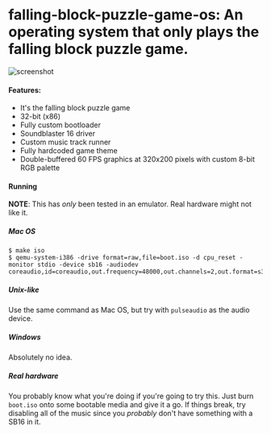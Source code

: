 # falling-block-puzzle-game-os: An operating system that only plays the falling block puzzle game.

![screenshot](images/0.png)

#### Features:
- It's the falling block puzzle game
- 32-bit (x86)
- Fully custom bootloader
- Soundblaster 16 driver
- Custom music track runner
- Fully hardcoded game theme
- Double-buffered 60 FPS graphics at 320x200 pixels with custom 8-bit RGB palette

#### Running
**NOTE**: This has *only* been tested in an emulator. Real hardware might not like it.

##### Mac OS
```
$ make iso
$ qemu-system-i386 -drive format=raw,file=boot.iso -d cpu_reset -monitor stdio -device sb16 -audiodev coreaudio,id=coreaudio,out.frequency=48000,out.channels=2,out.format=s32
```

##### Unix-like
Use the same command as Mac OS, but try with `pulseaudio` as the audio device.

##### Windows
Absolutely no idea.

##### Real hardware
You probably know what you're doing if you're going to try this. Just burn `boot.iso` onto some bootable media and give it a go. If things break, try disabling all of the music since you *probably* don't have something with a SB16 in it.

